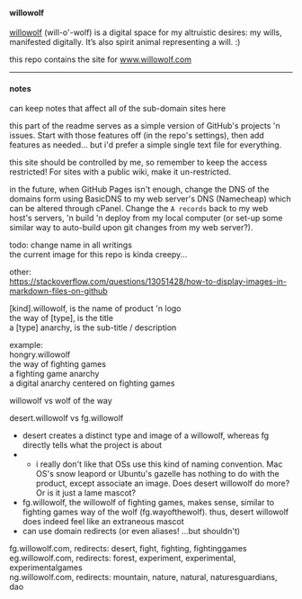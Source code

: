 #### willowolf
[willowolf](https://www.willowolf.com) (will-o'-wolf) is a digital space for my altruistic desires: my wills, manifested digitally. It’s also spirit animal representing a will. :)

this repo contains the site for www.willowolf.com
- - -

#### notes
can keep notes that affect all of the sub-domain sites here

this part of the readme serves as a simple version of GitHub's projects 'n issues. Start with those features off (in the repo's settings), then add features as needed... but i'd prefer a simple single text file for everything.

this site should be controlled by me, so remember to keep the access restricted! For sites with a public wiki, make it un-restricted.

in the future, when GitHub Pages isn't enough, change the DNS of the domains form using BasicDNS to my web server's DNS (Namecheap) which can be altered through cPanel. Change the `A records` back to my web host's servers, 'n build 'n deploy from my local computer (or set-up some similar way to auto-build upon git changes from my web server?).

todo:
change name in all writings  
the current image for this repo is kinda creepy...

other:  
https://stackoverflow.com/questions/13051428/how-to-display-images-in-markdown-files-on-github

[kind].willowolf, is the name of product 'n logo  
the way of [type], is the title  
a [type] anarchy, is the sub-title / description

example:  
hongry.willowolf  
the way of fighting games  
a fighting game anarchy  
a digital anarchy centered on fighting games  

willowolf vs wolf of the way

desert.willowolf vs fg.willowolf
  - desert creates a distinct type and image of a willowolf, whereas fg directly tells what the project is about
  - * i really don't like that OSs use this kind of naming convention. Mac OS's snow leapord or Ubuntu's gazelle has nothing to do with the product, except associate an image. Does desert willowolf do more? Or is it just a lame mascot?
  - fg.willowolf, the willowolf of fighting games, makes sense, similar to fighting games way of the wolf (fg.wayofthewolf). thus, desert willowolf does indeed feel like an extraneous mascot
  - can use domain redirects (or even aliases! ...but shouldn't)

fg.willowolf.com, redirects: desert, fight, fighting, fightinggames  
eg.willowolf.com, redirects: forest, experiment, experimental, experimentalgames  
ng.willowolf.com, redirects: mountain, nature, natural, naturesguardians, dao  
